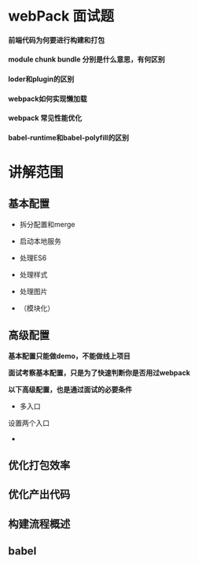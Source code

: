 # webPack 面试题

#### 前端代码为何要进行构建和打包



#### module chunk bundle 分别是什么意思，有何区别



#### loder和plugin的区别



#### webpack如何实现懒加载



#### webpack 常见性能优化



#### babel-runtime和babel-polyfill的区别





# 讲解范围

## 基本配置

- 拆分配置和merge

- 启动本地服务
- 处理ES6
- 处理样式
- 处理图片
-  （模块化）



## 高级配置

**基本配置只能做demo，不能做线上项目**

**面试考察基本配置，只是为了快速判断你是否用过webpack**

**以下高级配置，也是通过面试的必要条件**

- 多入口

设置两个入口



- 

## 优化打包效率

## 优化产出代码

## 构建流程概述

## babel

